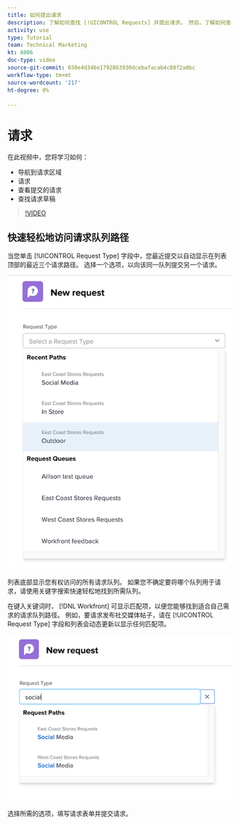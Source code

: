 ```yaml
---
title: 如何提出请求
description: 了解如何查找 [!UICONTROL Requests] 并提出请求。 然后，了解如何查看已提交的请求和草稿请求。
activity: use
type: Tutorial
team: Technical Marketing
kt: 8806
doc-type: video
source-git-commit: 650e4d346e1792863930dcebafacab4c88f2a8bc
workflow-type: tm+mt
source-wordcount: '217'
ht-degree: 0%

---
```


# 请求

在此视频中，您将学习如何：

* 导航到请求区域
* 请求
* 查看提交的请求
* 查找请求草稿

>[!VIDEO](https://video.tv.adobe.com/v/336092/?quality=12&learn=on)

## 快速轻松地访问请求队列路径

当您单击 [!UICONTROL Request Type] 字段中，您最近提交以自动显示在列表顶部的最近三个请求路径。 选择一个选项，以向该同一队列提交另一个请求。

![显示最近请求路径列表的请求类型菜单](assets/collaborator-fundamentals-1.png)

列表底部显示您有权访问的所有请求队列。 如果您不确定要将哪个队列用于请求，请使用关键字搜索快速轻松地找到所需队列。

在键入关键词时， [!DNL Workfront] 可显示匹配项，以便您能够找到适合自己需求的请求队列路径。 例如，要请求发布社交媒体帖子，请在 [!UICONTROL Request Type] 字段和列表会动态更新以显示任何匹配项。

![“请求类型”菜单，其中的字段中键入有词，用于显示最近的请求路径](assets/collaborator-fundamentals-2.png)

选择所需的选项，填写请求表单并提交请求。

<!---
Learn more
Requests area overview
Create and submit Workfront requests
Guides
Make a work request
--->
